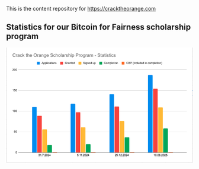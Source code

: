 This is the content repository for https://cracktheorange.com

## Statistics for our Bitcoin for Fairness scholarship program

![Statistics](https://github.com/BFF-org/cto/blob/main/_images/250610-CTO-Scholarships-Report.png)